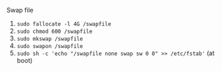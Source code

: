Swap file

1. `sudo fallocate -l 4G /swapfile`
2. `sudo chmod 600 /swapfile`
3. `sudo mkswap /swapfile`
4. `sudo swapon /swapfile`
5. `sudo sh -c 'echo "/swapfile none swap sw 0 0" >> /etc/fstab'` (at boot)

